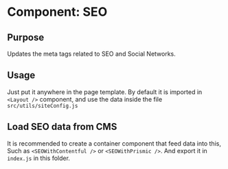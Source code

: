 # Component: SEO

## Purpose
Updates the meta tags related to SEO and Social Networks.

## Usage
Just put it anywhere in the page template.
By default it is imported in `<Layout />` component, and use the data inside the file `src/utils/siteConfig.js`

## Load SEO data from CMS
It is recommended to create a container component that feed data into this,
Such as `<SEOWithContentful />` or `<SEOWithPrismic />`. And export it in `index.js` in this folder.
